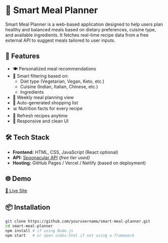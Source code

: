 
# 🥗 Smart Meal Planner

Smart Meal Planner is a web-based application designed to help users plan healthy and balanced meals based on dietary preferences, cuisine type, and available ingredients. It fetches real-time recipe data from a free external API to suggest meals tailored to user inputs.

## 🚀 Features

- 🍽️ Personalized meal recommendations
- 🧠 Smart filtering based on:
  - Diet type (Vegetarian, Vegan, Keto, etc.)
  - Cuisine (Indian, Italian, Chinese, etc.)
  - Ingredients
- 📆 Weekly meal planning view
- 🛒 Auto-generated shopping list
- 📊 Nutrition facts for every recipe
- 🔄 Refresh recipes anytime
- 🧩 Responsive and clean UI

## 🛠️ Tech Stack

- **Frontend:** HTML, CSS, JavaScript (React optional)
- **API:** [Spoonacular API](https://spoonacular.com/food-api) *(free tier used)*
- **Hosting:** GitHub Pages / Vercel / Netlify (based on deployment)

## 🌐 Demo

[🔗 Live Site](https://your-deployment-url.com)

## 📦 Installation

```bash
git clone https://github.com/yourusername/smart-meal-planner.git
cd smart-meal-planner
npm install # if using Node.js
npm start   # or open index.html if not using a framework
